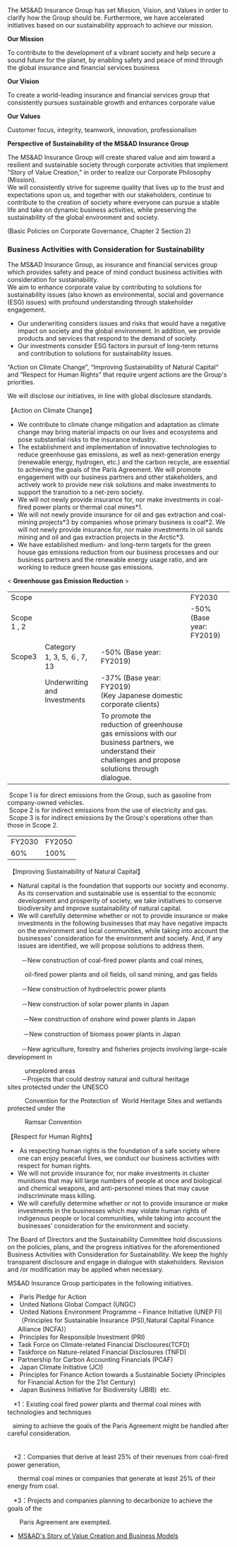 The MS&AD Insurance Group has set Mission, Vision, and Values in order to clarify how the Group should be. Furthermore, we have accelerated initiatives based on our sustainability approach to achieve our mission.

**Our Mission**

To contribute to the development of a vibrant society and help secure a sound future for the planet, by enabling safety and peace of mind through the global insurance and financial services business

**Our Vision**

To create a world-leading insurance and financial services group that consistently pursues sustainable growth and enhances corporate value

**Our Values**

Customer focus, integrity, teamwork, innovation, professionalism

**Perspective of Sustainability of the MS&AD Insurance Group**

The MS&AD Insurance Group will create shared value and aim toward a resilient and sustainable society through corporate activities that implement "Story of Value Creation," in order to realize our Corporate Philosophy (Mission).  
We will consistently strive for supreme quality that lives up to the trust and expectations upon us, and together with our stakeholders, continue to contribute to the creation of society where everyone can pursue a stable life and take on dynamic business activities, while preserving the sustainability of the global environment and society.

(Basic Policies on Corporate Governance, Chapter 2 Section 2)

### Business Activities with Consideration for Sustainability

The MS&AD Insurance Group, as insurance and financial services group which provides safety and peace of mind conduct business activities with consideration for sustainability.  
We aim to enhance corporate value by contributing to solutions for sustainability issues (also known as environmental, social and governance (ESG) issues) with profound understanding through stakeholder engagement.

* Our underwriting considers issues and risks that would have a negative impact on society and the global environment. In addition, we provide products and services that respond to the demand of society.
* Our investments consider ESG factors in pursuit of long-term returns and contribution to solutions for sustainability issues.

  
“Action on Climate Change”, “Improving Sustainability of Natural Capital“ and “Respect for Human Rights” that require urgent actions are the Group's priorities.

We will disclose our initiatives, in line with global disclosure standards.

【Action on Climate Change】

* We contribute to climate change mitigation and adaptation as climate change may bring material impacts on our lives and ecosystems and pose substantial risks to the insurance industry.
* The establishment and implementation of innovative technologies to reduce greenhouse gas emissions, as well as next-generation energy (renewable energy, hydrogen, etc.) and the carbon recycle, are essential to achieving the goals of the Paris Agreement. We will promote engagement with our business partners and other stakeholders, and actively work to provide new risk solutions and make investments to support the transition to a net-zero society.
* We will not newly provide insurance for, nor make investments in coal-fired power plants or thermal coal mines\*1.
* We will not newly provide insurance for oil and gas extraction and coal-mining projects\*3 by companies whose primary business is coal\*2. We will not newly provide insurance for, nor make investments in oil sands mining and oil and gas extraction projects in the Arctic\*3.  
* We have established medium- and long-term targets for the green house gas emissions reduction from our business processes and our business partners and the renewable energy usage ratio, and are working to reduce green house gas emissions.

< **Greenhouse gas Emission Reduction** >

|     |     |     |     |
| --- | --- | --- | --- |
| Scope |     |     | FY2030 | FY2050 |
| Scope 1 , 2 |     |     | \-50% (Base year: FY2019) | Net Zero |
| Scope3 | Category  <br>1, 3, 5, ６, 7, 13 | \-50% (Base year: FY2019) |     |
|     | Underwriting and　Investments | \-37% (Base year: FY2019)  <br>(Key Japanese domestic corporate clients) |     |
|     |     | To promote the reduction of greenhouse gas emissions with our business partners, we understand their challenges and propose solutions through dialogue. |     |

 Scope 1 is for direct emissions from the Group, such as gasoline from company-owned vehicles.  
 Scope 2 is for indirect emissions from the use of electricity and gas.  
 Scope 3 is for indirect emissions by the Group's operations other than those in Scope 2.

**<Renewable Energy Use>**

|     |     |
| --- | --- |
| FY2030 | FY2050 |
| 60% | 100% |

 【Improving Sustainability of Natural Capital】

* Natural capital is the foundation that supports our society and economy. As its conservation and sustainable use is essential to the economic development and prosperity of society, we take initiatives to conserve biodiversity and improve sustainability of natural capital.
* We will carefully determine whether or not to provide insurance or make investments in the following businesses that may have negative impacts on the environment and local communities, while taking into account the businesses’ consideration for the environment and society. And, if any issues are identified, we will propose solutions to address them.

        －New construction of coal-fired power plants and coal mines, 

          oil-fired power plants and oil fields, oil sand mining, and gas fields

        －New construction of hydroelectric power plants

　　 －New construction of solar power plants in Japan

         －New construction of onshore wind power plants in Japan

         －New construction of biomass power plants in Japan

        －New agriculture, forestry and fisheries projects involving large-scale development in

          unexplored areas  
        －Projects that could destroy natural and cultural heritage sites protected under the UNESCO

          Convention for the Protection of  World Heritage Sites and wetlands protected under the

          Ramsar Convention

【Respect for Human Rights】

*  As respecting human rights is the foundation of a safe society where one can enjoy peaceful lives, we conduct our business activities with respect for human rights.
* We will not provide insurance for, nor make investments in cluster munitions that may kill large numbers of people at once and biological and chemical weapons, and anti-personnel mines that may cause indiscriminate mass killing.
* We will carefully determine whether or not to provide insurance or make investments in the businesses which may violate human rights of indigenous people or local communities, while taking into account the businesses’ consideration for the environment and society.

The Board of Directors and the Sustainability Committee hold discussions on the policies, plans, and the progress initiatives for the aforementioned Business Activities with Consideration for Sustainability. We keep the highly transparent disclosure and engage in dialogue with stakeholders. Revision and /or modification may be applied when necessary.

MS&AD Insurance Group participates in the following initiatives.

*  Paris Pledge for Action
*  United Nations Global Compact (UNGC)
*  United Nations Environment Programme – Finance Initiative (UNEP FI) 〔Principles for Sustainable Insurance (PSI),Natural Capital Finance Alliance (NCFA)〕
*  Principles for Responsible Investment (PRI)
* Task Force on Climate-related Financial Disclosures(TCFD)
* Taskforce on Nature-related Financial Disclosures (TNFD)
* Partnership for Carbon Accounting Financials (PCAF)
*  Japan Climate Initiative (JCI)
*  Principles for Finance Action towards a Sustainable Society (Principles for Financial Action for the 21st Century)
*  Japan Business Initiative for Biodiversity (JBIB)  etc.

　\*1：Existing coal fired power plants and thermal coal mines with technologies and techniques

   aiming to achieve the goals of the Paris Agreement might be handled after careful consideration.  
　

　\*2：Companies that derive at least 25% of their revenues from coal-fired power generation,

      thermal coal mines or companies that generate at least 25% of their energy from coal.

　\*3：Projects and companies planning to decarbonize to achieve the goals of the

       Paris Agreement are exempted. 

* [MS&AD's Story of Value Creation and Business Models](https://www.ms-ad-hd.com/en/csr/summary/businessmodel.html)